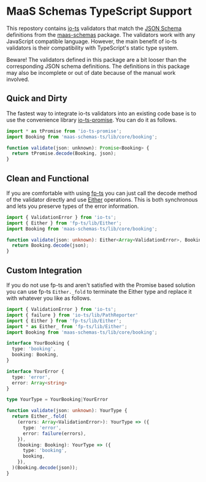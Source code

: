 # MaaS Schemas TypeScript Support

This repostory contains [io-ts](https://github.com/gcanti/io-ts) validators that match the [JSON Schema](https://json-schema.org/) definitions from the [maas-schemas](../maas-schemas) package. The validators work with any JavaScript compatible language. However, the main benefit of io-ts validators is their compatibility with TypeScript's static type system.

Beware! The validators defined in this package are a bit looser than the corresponding JSON schema definitions. The definitions in this package may also be incomplete or out of date because of the manual work involved. 

## Quick and Dirty

The fastest way to integrate io-ts validators into an existing code base is to
use the convenience library
[io-ts-promise](https://github.com/aeirola/io-ts-promise).
You can do it as follows.

```javascript
import * as tPromise from 'io-ts-promise';
import Booking from 'maas-schemas-ts/lib/core/booking';

function validate(json: unknown): Promise<Booking> {
  return tPromise.decode(Booking, json);
}
```

## Clean and Functional

If you are comfortable with using [fp-ts](https://github.com/gcanti/fp-ts) you
can just call the decode method of the validator directly and use
[Either](https://gcanti.github.io/fp-ts/modules/Either.ts.html) operations.
This is both synchronous and lets you preserve types of the error information.

```typescript
import { ValidationError } from 'io-ts';
import { Either } from 'fp-ts/lib/Either';
import Booking from 'maas-schemas-ts/lib/core/booking';

function validate(json: unknown): Either<Array<ValidationError>, Booking> {
  return Booking.decode(json);
}
```

## Custom Integration

If you do not use fp-ts and aren't satisfied with the Promise based solution
you can use fp-ts `Either._fold` to terminate the Either type and replace it
with whatever you like as follows.

```typescript
import { ValidationError } from 'io-ts';
import { failure } from 'io-ts/lib/PathReporter'
import { Either } from 'fp-ts/lib/Either';
import * as Either_ from 'fp-ts/lib/Either';
import Booking from 'maas-schemas-ts/lib/core/booking';

interface YourBooking {
  type: 'booking',
  booking: Booking,
}

interface YourError {
  type: 'error',
  error: Array<string>
}

type YourType = YourBooking|YourError

function validate(json: unknown): YourType {
  return Either_.fold(
    (errors: Array<ValidationError>): YourType => ({
      type: 'error',
      error: failure(errors),
    }),
    (booking: Booking): YourType => ({
      type: 'booking',
      booking,
    }),
  )(Booking.decode(json));
}
```
